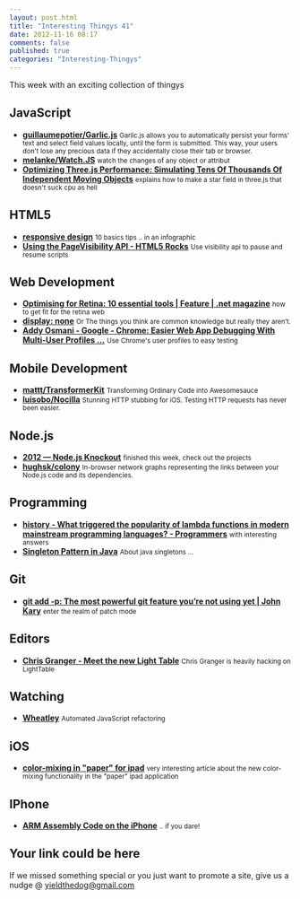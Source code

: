 ```yaml
--- 
layout: post.html 
title: "Interesting Thingys 41" 
date: 2012-11-16 08:17 
comments: false 
published: true 
categories: "Interesting-Thingys" 
--- 
```

This week with an exciting collection of thingys

<!-- More -->

## JavaScript

- **[guillaumepotier/Garlic.js](https://github.com/guillaumepotier/Garlic.js)**
    <small>Garlic.js allows you to automatically persist your forms' text and select field values locally, until the form is submitted. This way, your users don't lose any precious data if they accidentally close their tab or browser.</small>
- **[melanke/Watch.JS](https://github.com/melanke/Watch.JS)**
    <small>watch the changes of any object or attribut</small>
- **[Optimizing Three.js Performance: Simulating Tens Of Thousands Of Independent Moving Objects](http://ianww.com/blog/programming/optimizing-three-js-performance-simulating-tens-of-thousands-of-independent-moving-objects/)**
    <small>explains how to make a star field in three.js that doesn't suck cpu as hell</small>
 
## HTML5

- **[responsive design](http://www.splio.com/responsive/)**
    <small>10 basics tips .. in an infographic</small>
- **[Using the PageVisibility API - HTML5 Rocks](http://www.html5rocks.com/en/tutorials/pagevisibility/intro/)**
    <small>Use visibility api to pause and resume scripts</small>
 
## Web Development

- **[Optimising for Retina: 10 essential tools | Feature | .net magazine](http://www.netmagazine.com/features/optimising-retina-10-essential-tools)**
    <small>how to get fit for the retina web</small>
- **[display: none](http://laurakalbag.com/display-none/)**
    <small>Or The things you think are common knowledge but really they aren’t.</small>
- **[Addy Osmani - Google - Chrome: Easier Web App Debugging With Multi-User Profiles …](https://plus.google.com/u/0/115133653231679625609/posts/N1xsFBWMDA5)**
    <small>Use Chrome's user profiles to easy testing</small>
 
## Mobile Development

- **[mattt/TransformerKit](https://github.com/mattt/TransformerKit)**
    <small>Transforming Ordinary Code into Awesomesauce </small>
- **[luisobo/Nocilla](https://github.com/luisobo/Nocilla)**
    <small>Stunning HTTP stubbing for iOS. Testing HTTP requests has never been easier. </small>
 
## Node.js

- **[2012 — Node.js Knockout](http://nodeknockout.com/)**
    <small>finished this week, check out the projects</small>
- **[hughsk/colony](https://github.com/hughsk/colony)**
    <small>In-browser network graphs representing the links between your Node.js code and its dependencies. </small>
 
## Programming

- **[history - What triggered the popularity of lambda functions in modern mainstream programming languages? - Programmers](http://programmers.stackexchange.com/questions/173441/what-triggered-the-popularity-of-lambda-functions-in-modern-mainstream-programmi)**
    <small>with interesting answers</small>
- **[Singleton Pattern in Java](http://www.theserverside.de/singleton-pattern-in-java/)**
    <small>About java singletons ...</small>
 
## Git

- **[git add -p: The most powerful git feature you’re not using yet | John Kary](http://johnkary.net/git-add-p-the-most-powerful-git-feature-youre-not-using-yet/)**
    <small>enter the realm of patch mode</small>
 
## Editors

- **[Chris Granger - Meet the new Light Table](http://www.chris-granger.com/2012/11/05/meet-the-new-light-table/)**
    <small>Chris Granger is heavily hacking on LightTable</small>
 
## Watching

- **[Wheatley](http://vimeo.com/52996554)**
    <small>Automated JavaScript refactoring</small>
 
## iOS

- **[color-mixing in "paper" for ipad](http://www.fastcompany.com/3002676/magical-tech-behind-paper-ipads-color-mixing-perfection)**
    <small>very interesting article about the new color-mixing functionality in the "paper" ipad application</small>
 
## IPhone

- **[ARM Assembly Code on the iPhone](http://www.shervinemami.info/armAssembly.html#howto)**
    <small>.. if you dare!</small>
 
## Your link could be here

If we missed something special or you just want to promote a site, give us a nudge @ <a href='&#109;&#97;&#105;&#108;t&#111;&#58;%7&#57;&#105;eld&#116;%68%65do%67&#64;gmail&#37;2&#69;c&#37;6&#70;m'>y&#105;eldt&#104;&#101;dog&#64;&#103;mail&#46;&#99;&#111;m</a>
